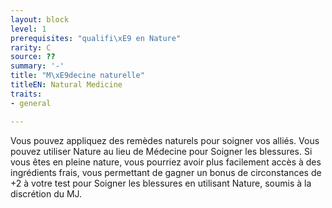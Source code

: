 ```yaml
---
layout: block
level: 1
prerequisites: "qualifi\xE9 en Nature"
rarity: C
source: ??
summary: '-'
title: "M\xE9decine naturelle"
titleEN: Natural Medicine
traits:
- general

---
```


<p>Vous pouvez appliquez des remèdes naturels pour soigner vos alliés. Vous pouvez utiliser Nature au lieu de Médecine pour Soigner les blessures. Si vous êtes en pleine nature, vous pourriez avoir plus facilement accès à des ingrédients frais, vous permettant de gagner un bonus de circonstances de +2 à votre test pour Soigner les blessures en utilisant Nature, soumis à la discrétion du MJ.</p>